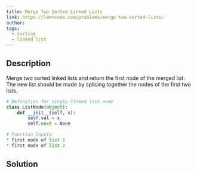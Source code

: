 ```yaml
---
title: Merge Two Sorted Linked Lists
link: https://leetcode.com/problems/merge-two-sorted-lists/
author: 
tags:
  - sorting
  - linked list
---
```


## Description

Merge two sorted linked lists and return the first node of the merged list. The new list should be made by splicing together the nodes of the first two lists.

```python
# Definition for singly-linked list node
class ListNode(object):
    def __init__(self, x):
        self.val = x
        self.next = None

# Function Inputs
* first node of list 1
* first node of list 2
```

## Solution
